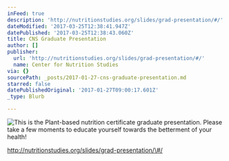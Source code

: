 ```yaml
---
inFeed: true
description: 'http://nutritionstudies.org/slides/grad-presentation/#/'
dateModified: '2017-03-25T12:38:41.947Z'
datePublished: '2017-03-25T12:38:43.060Z'
title: CNS Graduate Presentation
author: []
publisher:
  url: 'http://nutritionstudies.org/slides/grad-presentation/#/'
  name: Center for Nutrition Studies
via: {}
sourcePath: _posts/2017-01-27-cns-graduate-presentation.md
starred: false
datePublishedOriginal: '2017-01-27T09:00:17.601Z'
_type: Blurb

---
```

![This is the Plant-based nutrition certificate graduate presentation. Please take a few moments to educate yourself towards the betterment of your health!](https://imgflo.herokuapp.com/graph/2b2431f8e7ba7b0/8ec304cdace216b2c14e83e0f8f2df5f/croprotate.jpg?cropheight=3262&cropwidth=4912&degrees=0&input=https%3A%2F%2Fthe-grid-user-content.s3-us-west-2.amazonaws.com%2F2e108d2b-12a5-4616-854d-d626ee934dac.jpg&x=0&y=0)

http://nutritionstudies.org/slides/grad-presentation/\#/